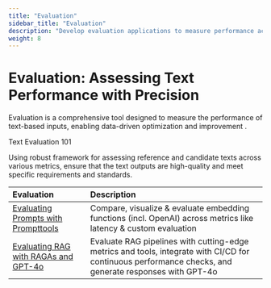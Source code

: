 ```yaml
---
title: "Evaluation"
sidebar_title: "Evaluation"
description: "Develop evaluation applications to measure performance across various metrics"
weight: 8
---
```


Evaluation: Assessing Text Performance with Precision 
====================================================================

Evaluation is a comprehensive tool designed to measure the performance of text-based inputs, enabling data-driven optimization and improvement . 

Text Evaluation 101 

Using robust framework for assessing reference and candidate texts across various metrics, ensure that the text outputs are high-quality and meet specific requirements and standards.

| Evaluation | Description |
|:-----------|:------------|
| [Evaluating Prompts with Prompttools](https://github.com/lancedb/vectordb-recipes/blob/main/examples/prompttools-eval-prompts) | Compare, visualize & evaluate embedding functions (incl. OpenAI) across metrics like latency & custom evaluation |
| [Evaluating RAG with RAGAs and GPT-4o](https://github.com/lancedb/vectordb-recipes/blob/main/examples/Evaluating_RAG_with_RAGAs) | Evaluate RAG pipelines with cutting-edge metrics and tools, integrate with CI/CD for continuous performance checks, and generate responses with GPT-4o |
